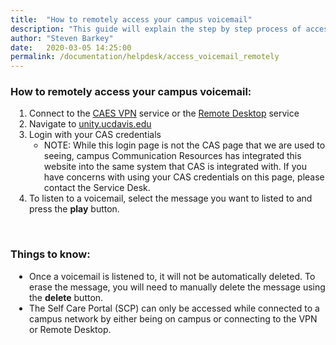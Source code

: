 ```yaml
---
title:  "How to remotely access your campus voicemail"
description: "This guide will explain the step by step process of accessing your campus voicemail remotely."
author: "Steven Barkey"
date:   2020-03-05 14:25:00
permalink: /documentation/helpdesk/access_voicemail_remotely
---
```


<h3>How to remotely access your campus voicemail: </h3>
<ol style="PADDING-LEFT: 30px">
   <li>Connect to the <a href="https://computing.caes.ucdavis.edu/documentation/helpdesk/connect_to_vpn" target="_blank">CAES VPN</a> service or the <a href="https://computing.caes.ucdavis.edu/documentation/helpdesk/remote-desktop" target="_blank">Remote Desktop</a> service</li>
   <li>Navigate to <a href="https://unity.ucdavis.edu" target="_blank">unity.ucdavis.edu</a></li>
   <li>Login with your CAS credentials
       <ul>
           <li>NOTE: While this login page is not the CAS page that we are used to seeing, campus Communication Resources has integrated this website into the same system that CAS is integrated with.  If you have concerns with using your CAS credentials on this page, please contact the Service Desk.</li>
       </ul>
   </li>
   <li>To listen to a voicemail, select the message you want to listed to and press the <b>play</b> button.</li>
</ol>
<br />
<h3>Things to know:</h3>
<ul style="PADDING-LEFT: 30px">
    <li>Once a voicemail is listened to, it will not be automatically deleted.  To erase the message, you will need to manually delete the message using the <b>delete</b> button.</li>
    <li>The Self Care Portal (SCP) can only be accessed while connected to a campus network by either being on campus or connecting to the VPN or Remote Desktop.</li>
</ul>
